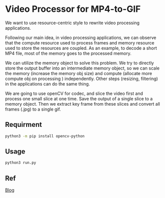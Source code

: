 # Video Processor for MP4-to-GIF

We want to use resource-centric style to rewrite video processing applications.

Following our main idea, in video processing applications, we can observe that the compute resource used to process frames and memory resource used to store the resources are coupled. As an example, to decode a short MP4 file, most of the memory goes to the processed memory.  

We can utilize the memory object to solve this problem. We try to directly store the output buffer into an intermediate memory object, so we can scale the memory (increase the memory obj size) and compute (allocate more compute obj on processing ) independently. Other steps (resizing, filtering) in the applications can do the same thing.

We are going to use openCV for codec, and slice the video first and process one small slice at one time. Save the output of a single slice to a memory object. Then we extract key frame from these slices and convert all frames (.jpg) to a single gif.

## Requirment

<!-- ```bash
pip install ffmpy3
``` -->
<!-- Download ffmpeg here: [FFMPEG build](https://www.gyan.dev/ffmpeg/builds/ffmpeg-git-essentials.7z),  
and then put ffmpeg.exe in the root directory. -->
```bash
python3 -m pip install opencv-python
```

## Usage

```bash
python3 run.py
```

## Ref

<!-- [serverless-benchmarks](https://github.com/spcl/serverless-benchmarks/tree/master/benchmarks/200.multimedia/220.video-processing) -->
[Blog](https://www.blog.pythonlibrary.org/2021/06/29/converting-mp4-to-animated-gifs-with-python/)